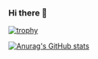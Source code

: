 ### Hi there 👋

<!--
**shanepeckham/shanepeckham** is a ✨ _special_ ✨ repository because its `README.md` (this file) appears on your GitHub profile.

Here are some ideas to get you started:

- 🔭 I’m currently working on ...
- 🌱 I’m currently learning ...
- 👯 I’m looking to collaborate on ...
- 🤔 I’m looking for help with ...
- 💬 Ask me about ...
- 📫 How to reach me: ...
- 😄 Pronouns: ...
- ⚡ Fun fact: ...
-->

[![trophy](https://github-profile-trophy.vercel.app/?username=shanepeckham&theme=onedark)](https://github.com/ryo-ma/github-profile-trophy)



[![Anurag's GitHub stats](https://github-readme-stats.vercel.app/api?username=shanepeckham&theme=onedark)](https://github.com/anuraghazra/github-readme-stats)
